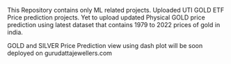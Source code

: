 This Repository contains only ML related projects. Uploaded UTI GOLD ETF Price prediction projects.
Yet to upload updated Physical GOLD price prediction using latest dataset that contains 1979 to 2022 prices of gold in india.

GOLD and SILVER Price Prediction view using dash plot will be soon deployed on gurudattajewellers.com

